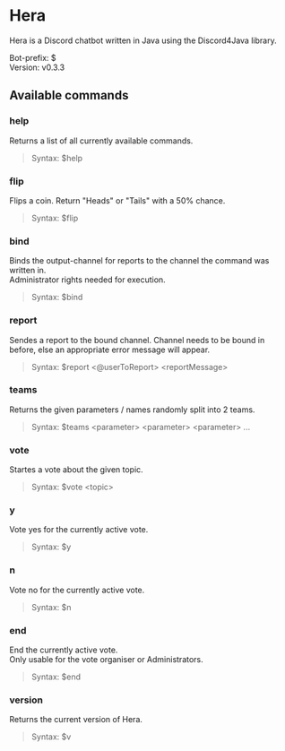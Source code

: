 <h1>Hera</h1>
Hera is a Discord chatbot written in Java using the Discord4Java library.

Bot-prefix: $  
Version: v0.3.3

<h2>Available commands</h2>

<h3>help</h3>

Returns a list of all currently available commands.  
>Syntax: $help

<h3>flip</h3>

Flips a coin. Return "Heads" or "Tails" with a 50% chance.  
>Syntax: $flip

<h3>bind</h3>

Binds the output-channel for reports to the channel the command was written in.  
Administrator rights needed for execution.  
>Syntax: $bind

<h3>report</h3>

Sendes a report to the bound channel. Channel needs to be bound in before, else an appropriate error message will appear.  
>Syntax: $report \<@userToReport\> \<reportMessage\>

<h3>teams</h3>

Returns the given parameters / names randomly split into 2 teams.  
>Syntax: $teams \<parameter\> \<parameter\> \<parameter\> ...

<h3>vote</h3>

Startes a vote about the given topic.  
>Syntax: $vote \<topic\>

<h3>y</h3>

Vote yes for the currently active vote.  
>Syntax: $y

<h3>n</h3>

Vote no for the currently active vote.  
>Syntax: $n

<h3>end</h3>

End the currently active vote.  
Only usable for the vote organiser or Administrators.
>Syntax: $end

<h3>version</h3>

Returns the current version of Hera.  
>Syntax: $v
